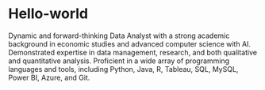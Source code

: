 # Hello-world
Dynamic and forward-thinking Data Analyst with a strong academic background in economic studies and advanced computer science with AI. Demonstrated expertise in data management, research, and both qualitative and quantitative analysis. Proficient in a wide array of programming languages and tools, including Python, Java, R, Tableau, SQL, MySQL, Power BI, Azure, and Git.
